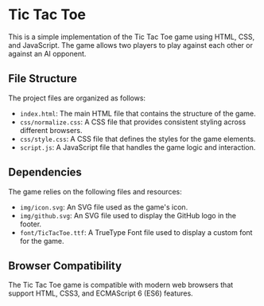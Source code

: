 # Tic Tac Toe

This is a simple implementation of the Tic Tac Toe game using HTML, CSS, and JavaScript. The game allows two players to play against each other or against an AI opponent.

## File Structure

The project files are organized as follows:

- `index.html`: The main HTML file that contains the structure of the game.
- `css/normalize.css`: A CSS file that provides consistent styling across different browsers.
- `css/style.css`: A CSS file that defines the styles for the game elements.
- `script.js`: A JavaScript file that handles the game logic and interaction.

## Dependencies

The game relies on the following files and resources:

- `img/icon.svg`: An SVG file used as the game's icon.
- `img/github.svg`: An SVG file used to display the GitHub logo in the footer.
- `font/TicTacToe.ttf`: A TrueType Font file used to display a custom font for the game.

## Browser Compatibility

The Tic Tac Toe game is compatible with modern web browsers that support HTML, CSS3, and ECMAScript 6 (ES6) features.





